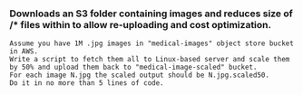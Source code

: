 ﻿### Downloads an S3 folder containing images and reduces size of /* files within to allow re-uploading and cost optimization.

```
Assume you have 1M .jpg images in "medical-images" object store bucket in AWS.
Write a script to fetch them all to Linux-based server and scale them by 50% and upload them back to "medical-image-scaled" bucket.
For each image N.jpg the scaled output should be N.jpg.scaled50. 
Do it in no more than 5 lines of code.
```
